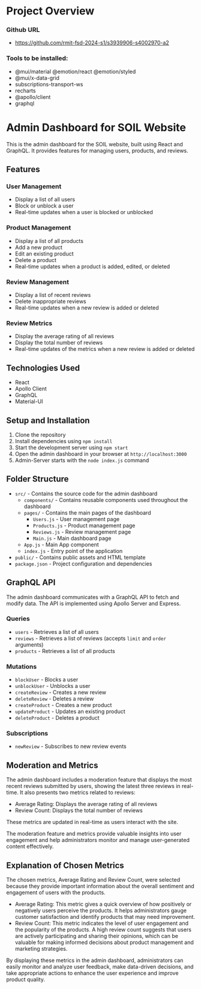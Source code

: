 # Project Overview

### Github URL

- https://github.com/rmit-fsd-2024-s1/s3939906-s4002970-a2

### Tools to be installed:

- @mui/material @emotion/react @emotion/styled
- @mui/x-data-grid
- subscriptions-transport-ws
- recharts
- @apollo/client
- graphql

# Admin Dashboard for SOIL Website

This is the admin dashboard for the SOIL website, built using React and GraphQL. It provides features for managing users, products, and reviews.

## Features

### User Management
- Display a list of all users
- Block or unblock a user
- Real-time updates when a user is blocked or unblocked

### Product Management
- Display a list of all products
- Add a new product
- Edit an existing product
- Delete a product
- Real-time updates when a product is added, edited, or deleted

### Review Management
- Display a list of recent reviews
- Delete inappropriate reviews
- Real-time updates when a new review is added or deleted

### Review Metrics
- Display the average rating of all reviews
- Display the total number of reviews
- Real-time updates of the metrics when a new review is added or deleted

## Technologies Used
- React
- Apollo Client
- GraphQL
- Material-UI

## Setup and Installation
1. Clone the repository
2. Install dependencies using `npm install`
3. Start the development server using `npm start`
4. Open the admin dashboard in your browser at `http://localhost:3000`
5. Admin-Server starts with the `node index.js` command

## Folder Structure
- `src/` - Contains the source code for the admin dashboard
  - `components/` - Contains reusable components used throughout the dashboard
  - `pages/` - Contains the main pages of the dashboard
    - `Users.js` - User management page
    - `Products.js` - Product management page
    - `Reviews.js` - Review management page
    - `Main.js` - Main dashboard page
  - `App.js` - Main App component
  - `index.js` - Entry point of the application
- `public/` - Contains public assets and HTML template
- `package.json` - Project configuration and dependencies

## GraphQL API
The admin dashboard communicates with a GraphQL API to fetch and modify data. The API is implemented using Apollo Server and Express.

### Queries
- `users` - Retrieves a list of all users
- `reviews` - Retrieves a list of reviews (accepts `limit` and `order` arguments)
- `products` - Retrieves a list of all products

### Mutations
- `blockUser` - Blocks a user
- `unblockUser` - Unblocks a user
- `createReview` - Creates a new review
- `deleteReview` - Deletes a review
- `createProduct` - Creates a new product
- `updateProduct` - Updates an existing product
- `deleteProduct` - Deletes a product

### Subscriptions
- `newReview` - Subscribes to new review events

## Moderation and Metrics
The admin dashboard includes a moderation feature that displays the most recent reviews submitted by users, showing the latest three reviews in real-time. It also presents two metrics related to reviews:
- Average Rating: Displays the average rating of all reviews
- Review Count: Displays the total number of reviews

These metrics are updated in real-time as users interact with the site.

The moderation feature and metrics provide valuable insights into user engagement and help administrators monitor and manage user-generated content effectively.

## Explanation of Chosen Metrics
The chosen metrics, Average Rating and Review Count, were selected because they provide important information about the overall sentiment and engagement of users with the products.

- Average Rating: This metric gives a quick overview of how positively or negatively users perceive the products. It helps administrators gauge customer satisfaction and identify products that may need improvement.
- Review Count: This metric indicates the level of user engagement and the popularity of the products. A high review count suggests that users are actively participating and sharing their opinions, which can be valuable for making informed decisions about product management and marketing strategies.

By displaying these metrics in the admin dashboard, administrators can easily monitor and analyze user feedback, make data-driven decisions, and take appropriate actions to enhance the user experience and improve product quality.
